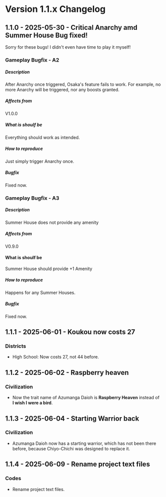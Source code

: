 # Version 1.1.x Changelog

## 1.1.0 - 2025-05-30 - Critical Anarchy amd Summer House Bug fixed!

Sorry for these bugs! I didn't even have time to play it myself!

### Gameplay Bugfix - A2

##### Description

After Anarchy once triggered, Osaka's feature fails to work. For example, no more Anarchy will be triggered, nor any boosts granted.

##### Affects from

V1.0.0

##### What is shoulf be

Everything should work as intended.

##### How to reproduce

Just simply trigger Anarchy once.

##### Bugfix

Fixed now.

### Gameplay Bugfix - A3

##### Description

Summer House does not provide any amenity

##### Affects from

V0.9.0

#### What is shoulf be

Summer House should provide +1 Amenity

##### How to reproduce

Happens for any Summer Houses.

##### Bugfix

Fixed now.

## 1.1.1 - 2025-06-01 - Koukou now costs 27

### Districts

- High School: Now costs 27, not 44 before.

## 1.1.2 - 2025-06-02 - Raspberry heaven

### Civilization

- Now the trait name of Azumanga Daioh is **Raspberry Heaven** instead of **I wish I were a bird**.


## 1.1.3 - 2025-06-04 - Starting Warrior back

### Civilization

- Azumanga Daioh now has a starting warrior, which has not been there before, because Chiyo-Chichi was designed to replace it.

## 1.1.4 - 2025-06-09 - Rename project text files

### Codes

- Rename project text files.
